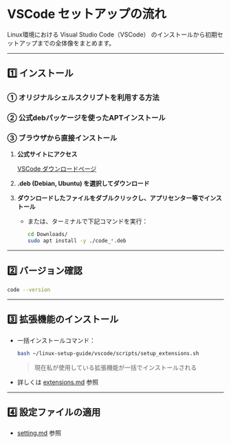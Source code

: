 # VSCode セットアップの流れ

Linux環境における Visual Studio Code（VSCode） のインストールから初期セットアップまでの全体像をまとめます。

---

## 1️⃣ インストール
<!-- TODO インストール手順-->
### ① オリジナルシェルスクリプトを利用する方法

### ② 公式debパッケージを使ったAPTインストール

### ③ ブラウザから直接インストール

1. **公式サイトにアクセス**

    [VSCode ダウンロードページ](https://code.visualstudio.com/Download)

2. **.deb (Debian, Ubuntu) を選択してダウンロード**

3. **ダウンロードしたファイルをダブルクリックし、アプリセンター等でインストール**

    - または、ターミナルで下記コマンドを実行：

        ```bash
        cd Downloads/
        sudo apt install -y ./code_*.deb
        ```

---

## 2️⃣ バージョン確認

```bash
code --version
```

---

## 3️⃣ 拡張機能のインストール

- 一括インストールコマンド：
    ```bash
    bash ~/linux-setup-guide/vscode/scripts/setup_extensions.sh
    ```
    > 現在私が使用している拡張機能が一括でインストールされる

- 詳しくは [extensions.md](./extensions.md) 参照

---
## 4️⃣ 設定ファイルの適用
- [setting.md](./setting.md) 参照